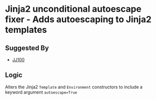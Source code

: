 # Jinja2 unconditional autoescape fixer - Adds autoescaping to Jinja2 templates

## Suggested By

* [JJ100](../checks/JJ100.md)

## Logic

Alters the Jinja2 `Template` and `Environment` constructors to include a keyword argument `autoescape=True`
